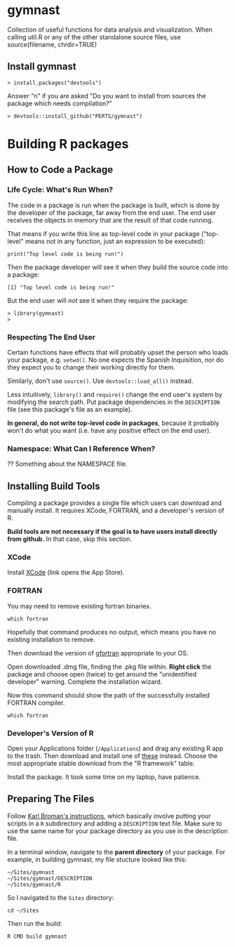 # gymnast

Collection of useful functions for data analysis and visualization.
When calling util.R or any of the other standalone source files, use source(filename, chrdir=TRUE)

## Install gymnast

    > install.packages("devtools")

Answer "n" if you are asked "Do you want to install from sources the package which needs compilation?"

    > devtools::install_github("PERTS/gymnast")

# Building R packages

## How to Code a Package

### Life Cycle: What's Run When?

The code in a package is run when the package is built, which is done by the developer of the package, far away from the end user. The end user receives the objects in memory that are the result of that code running.

That means if you write this line as top-level code in your package ("top-level" means not in any function, just an expression to be executed):

    print("Top level code is being run!")

Then the package developer will see it when they build the source code into a package:

    [1] "Top level code is being run!"

But the end user will _not_ see it when they require the package:

    > library(gymnast)
    >

### Respecting The End User

Certain functions have effects that will probably upset the person who loads your package, e.g. `setwd()`. No one expects the Spanish Inquisition, nor do they expect you to change their working directly for them.

Similarly, don't use `source()`. Use `devtools::load_all()` instead.

Less intuitively, `library()` and `require()` change the end user's system by modifying the search path. Put package dependencies in the `DESCRIPTION` file (see this package's file as an example).

**In general, do not write top-level code in packages**, because it probably won't do what you want (i.e. have any positive effect on the end user).

### Namespace: What Can I Reference When?

?? Something about the NAMESPACE file.

## Installing Build Tools

Compiling a package provides a single file which users can download and manually install. It requires XCode, FORTRAN, and a developer's version of R.

**Build tools are not necessary if the goal is to have users install directly from github.** In that case, skip this section.

### XCode

Install [XCode][1] (link opens the App Store).

[1]: https://itunes.apple.com/us/app/xcode/id497799835?ls=1&mt=12#

### FORTRAN

You may need to remove existing fortran binaries.

    which fortran

Hopefully that command produces no output, which means you have no existing installation to remove.

Then download the version of [gfortran][2] appropriate to your OS.

[2]: http://gcc.gnu.org/wiki/GFortranBinaries#MacOS

Open downloaded .dmg file, finding the .pkg file within. **Right click** the package and choose open (twice) to get around the "unidentified developer" warning. Complete the installation wizard.

Now this command should show the path of the successfully installed FORTRAN compiler.

    which fortran

### Developer's Version of R

Open your Applications folder (`/Applications`) and drag any existing R app to the trash. Then download and install one of [these][3] instead. Choose the
most appropriate stable download from the "R framework" table.

[3]: http://r.research.att.com/

Install the package. It took some time on my laptop, have patience.

## Preparing The Files

Follow [Karl Broman's instructions][4], which basically involve putting your scripts in a `R` subdirectory and adding a `DESCRIPTION` text file. Make sure to use the same name for your package directory as you use in the description file.

[4]: http://kbroman.org/pkg_primer/pages/minimal.html

In a terminal window, navigate to the **parent directory** of your package. For example, in building gymnast, my file stucture looked like this:

    ~/Sites/gymnast
    ~/Sites/gymnast/DESCRIPTION
    ~/Sites/gymnast/R

So I navigated to the `Sites` directory:

    cd ~/Sites

Then run the build:

    R CMD build gymnast
